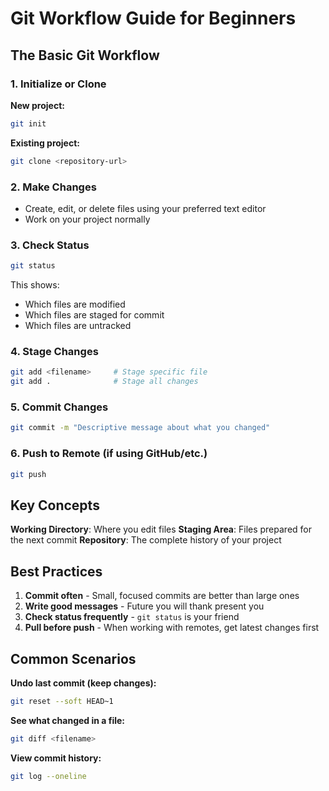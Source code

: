 # Git Workflow Guide for Beginners

## The Basic Git Workflow

### 1. Initialize or Clone
**New project:**
```bash
git init
```

**Existing project:**
```bash
git clone <repository-url>
```

### 2. Make Changes
- Create, edit, or delete files using your preferred text editor
- Work on your project normally

### 3. Check Status
```bash
git status
```
This shows:
- Which files are modified
- Which files are staged for commit
- Which files are untracked

### 4. Stage Changes
```bash
git add <filename>     # Stage specific file
git add .              # Stage all changes
```

### 5. Commit Changes
```bash
git commit -m "Descriptive message about what you changed"
```

### 6. Push to Remote (if using GitHub/etc.)
```bash
git push
```

## Key Concepts

**Working Directory**: Where you edit files
**Staging Area**: Files prepared for the next commit
**Repository**: The complete history of your project

## Best Practices

1. **Commit often** - Small, focused commits are better than large ones
2. **Write good messages** - Future you will thank present you
3. **Check status frequently** - `git status` is your friend
4. **Pull before push** - When working with remotes, get latest changes first

## Common Scenarios

**Undo last commit (keep changes):**
```bash
git reset --soft HEAD~1
```

**See what changed in a file:**
```bash
git diff <filename>
```

**View commit history:**
```bash
git log --oneline
```